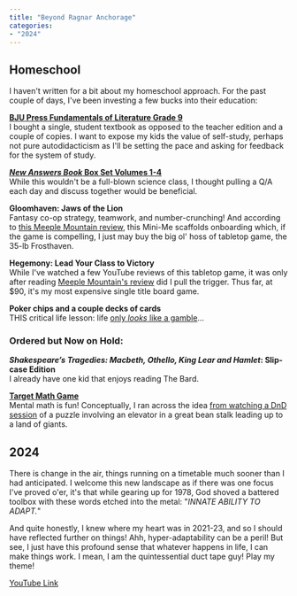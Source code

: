 ```yaml
---
title: "Beyond Ragnar Anchorage"
categories:
- "2024"
---
```


## Homeschool

I haven't written for a bit about my homeschool approach.  For the past couple of days, I've been investing a few bucks into their education:

**[BJU Press Fundamentals of Literature Grade 9](https://www.christianbook.com/fundamentals-literature-student-2nd-edition/9781628564365/pd/514042?event=Homeschool\|1004344)**   
I bought a single, student textbook as opposed to the teacher edition and a couple of copies.  I want to expose my kids the value of self-study, perhaps not pure autodidacticism as I'll be setting the pace and asking for feedback for the system of study.

**[*New Answers Book* Box Set Volumes 1-4](https://www.christianbook.com/new-answers-book-box-volumes-1/ken-ham/9780890518199/pd/518199)**   
While this wouldn't be a full-blown science class, I thought pulling a Q/A each day and discuss together would be beneficial.

**Gloomhaven: Jaws of the Lion**   
Fantasy co-op strategy, teamwork, and number-crunching!  And according to [this Meeple Mountain review](https://www.meeplemountain.com/reviews/gloomhaven-jaws-of-the-lion/), this Mini-Me scaffolds onboarding which, if the game is compelling, I just may buy the big ol' hoss of tabletop game, the 35-lb Frosthaven.

**Hegemony: Lead Your Class to Victory**   
While I've watched a few YouTube reviews of this tabletop game, it was only after reading [Meeple Mountain's review](https://www.meeplemountain.com/reviews/hegemony-lead-your-class-to-victory/) did I pull the trigger.  Thus far, at $90, it's my most expensive single title board game.

**Poker chips and a couple decks of cards**  
THIS critical life lesson: life [only *looks* like a gamble](https://www.youtube.com/watch?v=0ZQln6DsWgE)...

### Ordered but Now on Hold:

***Shakespeare’s Tragedies: Macbeth, Othello, King Lear and Hamlet*: Slip-case Edition**   
I already have one kid that enjoys reading The Bard.

**[Target Math Game](https://www.elevateprep.com/target-math-game)**  
Mental math is fun!  Conceptually, I ran across the idea [from watching a DnD session](https://youtu.be/5EmKMdGzMWk?si=CIdS6MqqCLcV1BbC&t=750) of a puzzle involving an elevator in a great bean stalk leading up to a land of giants.

## 2024

There is change in the air, things running on a timetable much sooner than I had anticipated.  I welcome this new landscape as if there was one focus I've proved o'er, it's that while gearing up for 1978, God shoved a battered toolbox with these words etched into the metal: "*INNATE ABILITY TO ADAPT.*"

And quite honestly, I knew where my heart was in 2021-23, and so I should have reflected further on things!  Ahh, hyper-adaptability can be a peril!  But see, I just have this profound sense that whatever happens in life, I can make things work.  I mean, I am the quintessential duct tape guy!  Play my theme!

[YouTube Link](https://www.youtube.com/watch?v=yOEe1uzurKo)

